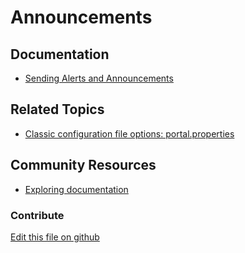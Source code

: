 # Announcements

## Documentation

* [Sending Alerts and Announcements](https://learn.liferay.com/w/dxp/collaboration-and-social/alerts-and-announcements/sending-alerts-and-announcements)

## Related Topics

* [Classic configuration file options: portal.properties](https://learn.liferay.com/reference/latest/en/dxp/propertiesdoc/portal.properties.html)

## Community Resources

* [Exploring documentation](https://liferay.dev/blogs/-/blogs/exploring-documentation)

### Contribute

[Edit this file on github](https://github.com/olafk/controlpanel-documentation-docs/blob/master/md/74en/com_liferay_configuration_admin_web_portlet_SystemSettingsPortlet/com.liferay.announcements.web.internal.configuration.AnnouncementsPortletInstanceConfiguration.md)
